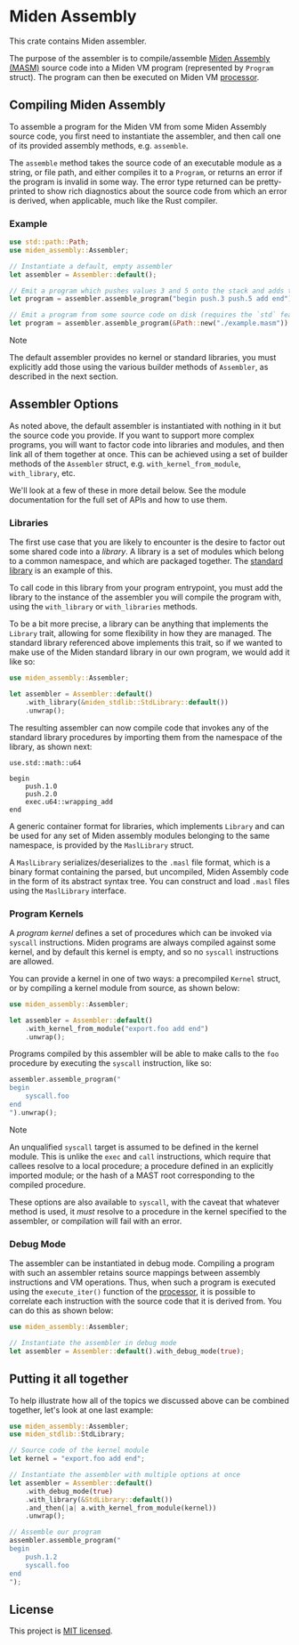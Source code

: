 # Miden Assembly

This crate contains Miden assembler.

The purpose of the assembler is to compile/assemble [Miden Assembly (MASM)](https://0xMiden.github.io/miden-vm/user_docs/assembly/main.html)
source code into a Miden VM program (represented by `Program` struct). The program
can then be executed on Miden VM [processor](../processor).

## Compiling Miden Assembly

To assemble a program for the Miden VM from some Miden Assembly source code, you first
need to instantiate the assembler, and then call one of its provided assembly methods,
e.g. `assemble`.

The `assemble` method takes the source code of an executable module as a string, or
file path, and either compiles it to a `Program`, or returns an error if the program
is invalid in some way. The error type returned can be pretty-printed to show rich
diagnostics about the source code from which an error is derived, when applicable,
much like the Rust compiler.

### Example

```rust
use std::path::Path;
use miden_assembly::Assembler;

// Instantiate a default, empty assembler
let assembler = Assembler::default();

// Emit a program which pushes values 3 and 5 onto the stack and adds them
let program = assembler.assemble_program("begin push.3 push.5 add end").unwrap();

// Emit a program from some source code on disk (requires the `std` feature)
let program = assembler.assemble_program(&Path::new("./example.masm")).unwrap();
```

> [!NOTE]
> The default assembler provides no kernel or standard libraries, you must
> explicitly add those using the various builder methods of `Assembler`, as
> described in the next section.

## Assembler Options

As noted above, the default assembler is instantiated with nothing in it but
the source code you provide. If you want to support more complex programs, you
will want to factor code into libraries and modules, and then link all of them
together at once. This can be achieved using a set of builder methods of the
`Assembler` struct, e.g. `with_kernel_from_module`, `with_library`, etc.

We'll look at a few of these in more detail below. See the module documentation
for the full set of APIs and how to use them.

### Libraries

The first use case that you are likely to encounter is the desire to factor out
some shared code into a _library_. A library is a set of modules which belong
to a common namespace, and which are packaged together. The
[standard library](../stdlib) is an example of this.

To call code in this library from your program entrypoint, you must add the
library to the instance of the assembler you will compile the program with,
using the `with_library` or `with_libraries` methods.

To be a bit more precise, a library can be anything that implements the `Library`
trait, allowing for some flexibility in how they are managed. The standard library
referenced above implements this trait, so if we wanted to make use of the Miden
standard library in our own program, we would add it like so:

```rust
use miden_assembly::Assembler;

let assembler = Assembler::default()
    .with_library(&miden_stdlib::StdLibrary::default())
    .unwrap();
```

The resulting assembler can now compile code that invokes any of the
standard library procedures by importing them from the namespace of
the library, as shown next:

```
use.std::math::u64

begin
    push.1.0
    push.2.0
    exec.u64::wrapping_add
end
```

A generic container format for libraries, which implements `Library` and
can be used for any set of Miden assembly modules belonging to the same
namespace, is provided by the `MaslLibrary` struct.

A `MaslLibrary` serializes/deserializes to the `.masl` file format, which
is a binary format containing the parsed, but uncompiled, Miden Assembly
code in the form of its abstract syntax tree. You can construct and load
`.masl` files using the `MaslLibrary` interface.

### Program Kernels

A _program kernel_ defines a set of procedures which can be invoked via
`syscall` instructions. Miden programs are always compiled against some kernel,
and by default this kernel is empty, and so no `syscall` instructions are
allowed.

You can provide a kernel in one of two ways: a precompiled `Kernel` struct,
or by compiling a kernel module from source, as shown below:

```rust
use miden_assembly::Assembler;

let assembler = Assembler::default()
    .with_kernel_from_module("export.foo add end")
    .unwrap();
```

Programs compiled by this assembler will be able to make calls to the
`foo` procedure by executing the `syscall` instruction, like so:

```rust
assembler.assemble_program("
begin
    syscall.foo
end
").unwrap();
```

> [!NOTE]
> An unqualified `syscall` target is assumed to be defined in the kernel module.
> This is unlike the `exec` and `call` instructions, which require that callees
> resolve to a local procedure; a procedure defined in an explicitly imported
> module; or the hash of a MAST root corresponding to the compiled procedure.
>
> These options are also available to `syscall`, with the caveat that whatever
> method is used, it _must_ resolve to a procedure in the kernel specified to
> the assembler, or compilation will fail with an error.

### Debug Mode

The assembler can be instantiated in debug mode. Compiling a program with such an assembler retains source mappings between assembly instructions and VM operations. Thus, when such a program is executed using the `execute_iter()` function of the [processor](../processor), it is possible to correlate each
instruction with the source code that it is derived from. You can do this as
shown below:

```rust
use miden_assembly::Assembler;

// Instantiate the assembler in debug mode
let assembler = Assembler::default().with_debug_mode(true);
```

## Putting it all together

To help illustrate how all of the topics we discussed above can be combined
together, let's look at one last example:

```rust
use miden_assembly::Assembler;
use miden_stdlib::StdLibrary;

// Source code of the kernel module
let kernel = "export.foo add end";

// Instantiate the assembler with multiple options at once
let assembler = Assembler::default()
    .with_debug_mode(true)
    .with_library(&StdLibrary::default())
    .and_then(|a| a.with_kernel_from_module(kernel))
    .unwrap();

// Assemble our program
assembler.assemble_program("
begin
    push.1.2
    syscall.foo
end
");
```

## License

This project is [MIT licensed](../LICENSE).

